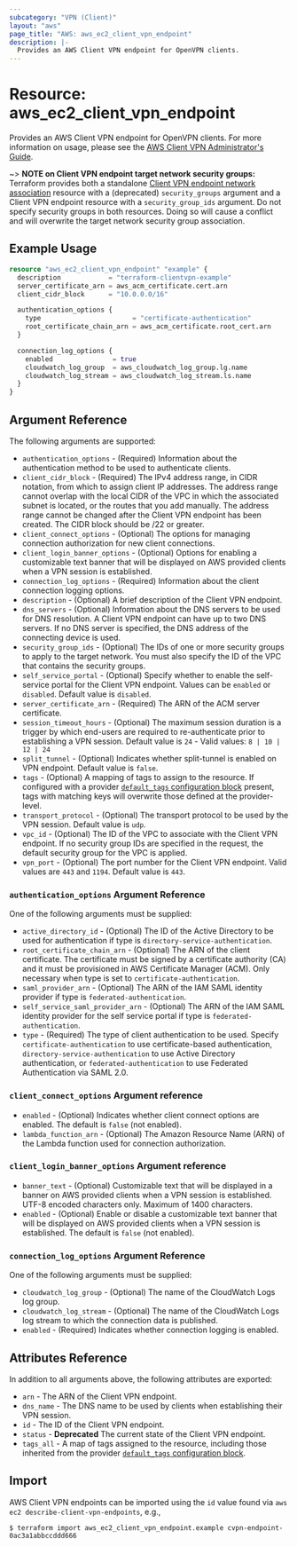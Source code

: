 ```yaml
---
subcategory: "VPN (Client)"
layout: "aws"
page_title: "AWS: aws_ec2_client_vpn_endpoint"
description: |-
  Provides an AWS Client VPN endpoint for OpenVPN clients.
---
```


# Resource: aws_ec2_client_vpn_endpoint

Provides an AWS Client VPN endpoint for OpenVPN clients. For more information on usage, please see the
[AWS Client VPN Administrator's Guide](https://docs.aws.amazon.com/vpn/latest/clientvpn-admin/what-is.html).

~> **NOTE on Client VPN endpoint target network security groups:** Terraform provides both a standalone [Client VPN endpoint network association](vpnclient_network_association.html) resource with a (deprecated) `security_groups` argument and a Client VPN endpoint resource with a `security_group_ids` argument. Do not specify security groups in both resources. Doing so will cause a conflict and will overwrite the target network security group association.

## Example Usage

```terraform
resource "aws_ec2_client_vpn_endpoint" "example" {
  description            = "terraform-clientvpn-example"
  server_certificate_arn = aws_acm_certificate.cert.arn
  client_cidr_block      = "10.0.0.0/16"

  authentication_options {
    type                       = "certificate-authentication"
    root_certificate_chain_arn = aws_acm_certificate.root_cert.arn
  }

  connection_log_options {
    enabled               = true
    cloudwatch_log_group  = aws_cloudwatch_log_group.lg.name
    cloudwatch_log_stream = aws_cloudwatch_log_stream.ls.name
  }
}
```

## Argument Reference

The following arguments are supported:

* `authentication_options` - (Required) Information about the authentication method to be used to authenticate clients.
* `client_cidr_block` - (Required) The IPv4 address range, in CIDR notation, from which to assign client IP addresses. The address range cannot overlap with the local CIDR of the VPC in which the associated subnet is located, or the routes that you add manually. The address range cannot be changed after the Client VPN endpoint has been created. The CIDR block should be /22 or greater.
* `client_connect_options` - (Optional) The options for managing connection authorization for new client connections.
* `client_login_banner_options` - (Optional) Options for enabling a customizable text banner that will be displayed on AWS provided clients when a VPN session is established.
* `connection_log_options` - (Required) Information about the client connection logging options.
* `description` - (Optional) A brief description of the Client VPN endpoint.
* `dns_servers` - (Optional) Information about the DNS servers to be used for DNS resolution. A Client VPN endpoint can have up to two DNS servers. If no DNS server is specified, the DNS address of the connecting device is used.
* `security_group_ids` - (Optional) The IDs of one or more security groups to apply to the target network. You must also specify the ID of the VPC that contains the security groups.
* `self_service_portal` - (Optional) Specify whether to enable the self-service portal for the Client VPN endpoint. Values can be `enabled` or `disabled`. Default value is `disabled`.
* `server_certificate_arn` - (Required) The ARN of the ACM server certificate.
* `session_timeout_hours` - (Optional) The maximum session duration is a trigger by which end-users are required to re-authenticate prior to establishing a VPN session. Default value is `24` - Valid values: `8 | 10 | 12 | 24`
* `split_tunnel` - (Optional) Indicates whether split-tunnel is enabled on VPN endpoint. Default value is `false`.
* `tags` - (Optional) A mapping of tags to assign to the resource. If configured with a provider [`default_tags` configuration block](https://www.terraform.io/docs/providers/aws/index.html#default_tags-configuration-block) present, tags with matching keys will overwrite those defined at the provider-level.
* `transport_protocol` - (Optional) The transport protocol to be used by the VPN session. Default value is `udp`.
* `vpc_id` - (Optional) The ID of the VPC to associate with the Client VPN endpoint. If no security group IDs are specified in the request, the default security group for the VPC is applied.
* `vpn_port` - (Optional) The port number for the Client VPN endpoint. Valid values are `443` and `1194`. Default value is `443`.

### `authentication_options` Argument Reference

One of the following arguments must be supplied:

* `active_directory_id` - (Optional) The ID of the Active Directory to be used for authentication if type is `directory-service-authentication`.
* `root_certificate_chain_arn` - (Optional) The ARN of the client certificate. The certificate must be signed by a certificate authority (CA) and it must be provisioned in AWS Certificate Manager (ACM). Only necessary when type is set to `certificate-authentication`.
* `saml_provider_arn` - (Optional) The ARN of the IAM SAML identity provider if type is `federated-authentication`.
* `self_service_saml_provider_arn` - (Optional) The ARN of the IAM SAML identity provider for the self service portal if type is `federated-authentication`.
* `type` - (Required) The type of client authentication to be used. Specify `certificate-authentication` to use certificate-based authentication, `directory-service-authentication` to use Active Directory authentication, or `federated-authentication` to use Federated Authentication via SAML 2.0.

### `client_connect_options` Argument reference

* `enabled` - (Optional) Indicates whether client connect options are enabled. The default is `false` (not enabled).
* `lambda_function_arn` - (Optional) The Amazon Resource Name (ARN) of the Lambda function used for connection authorization.

### `client_login_banner_options` Argument reference

* `banner_text` - (Optional) Customizable text that will be displayed in a banner on AWS provided clients when a VPN session is established. UTF-8 encoded characters only. Maximum of 1400 characters.
* `enabled` - (Optional) Enable or disable a customizable text banner that will be displayed on AWS provided clients when a VPN session is established. The default is `false` (not enabled).

### `connection_log_options` Argument Reference

One of the following arguments must be supplied:

* `cloudwatch_log_group` - (Optional) The name of the CloudWatch Logs log group.
* `cloudwatch_log_stream` - (Optional) The name of the CloudWatch Logs log stream to which the connection data is published.
* `enabled` - (Required) Indicates whether connection logging is enabled.

## Attributes Reference

In addition to all arguments above, the following attributes are exported:

* `arn` - The ARN of the Client VPN endpoint.
* `dns_name` - The DNS name to be used by clients when establishing their VPN session.
* `id` - The ID of the Client VPN endpoint.
* `status` - **Deprecated** The current state of the Client VPN endpoint.
* `tags_all` - A map of tags assigned to the resource, including those inherited from the provider [`default_tags` configuration block](https://www.terraform.io/docs/providers/aws/index.html#default_tags-configuration-block).

## Import

AWS Client VPN endpoints can be imported using the `id` value found via `aws ec2 describe-client-vpn-endpoints`, e.g.,

```
$ terraform import aws_ec2_client_vpn_endpoint.example cvpn-endpoint-0ac3a1abbccddd666
```

